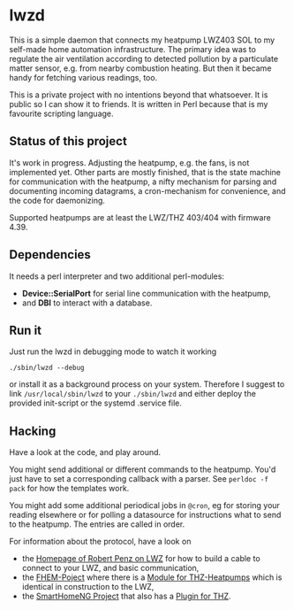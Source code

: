 # lwzd
This is a simple daemon that connects my heatpump LWZ403 SOL to my self-made home automation infrastructure. The primary idea was to regulate the air ventilation according to detected pollution by a particulate matter sensor, e.g. from nearby combustion heating. But then it became handy for fetching various readings, too. 

This is a private project with no intentions beyond that whatsoever. It is public so I can show it to friends. It is written in Perl because that is my favourite scripting language. 

## Status of this project

It's work in progress. Adjusting the heatpump, e.g. the fans, is not implemented yet. Other parts are mostly finished, that is the state machine for communication with the heatpump, a nifty mechanism for parsing and documenting incoming datagrams, a cron-mechanism for convenience, and the code for daemonizing. 
 
Supported heatpumps are at least the LWZ/THZ 403/404 with firmware 4.39.

## Dependencies

It needs a perl interpreter and two additional perl-modules: 

* **Device::SerialPort** for serial line communication with the heatpump, 
* and **DBI** to interact with a database.

## Run it

Just run the lwzd in debugging mode to watch it working

```
./sbin/lwzd --debug
```

or install it as a background process on your system. Therefore I suggest to link ```/usr/local/sbin/lwzd``` to your ```./sbin/lwzd``` and either deploy the provided init-script or the systemd .service file.

## Hacking

Have a look at the code, and play around.

You might send additional or different commands to the heatpump. You'd just have to set a corresponding callback with a parser. See ```perldoc -f pack``` for how the templates work.

You might add some additional periodical jobs in ```@cron```, eg for storing your reading elsewhere or for polling a datasource for instructions what to send to the heatpump. The entries are called in order.

For information about the protocol, have a look on

 * the [Homepage of Robert Penz on LWZ](https://robert.penz.name/heat-pump-lwz/) for how to build a cable to connect to your LWZ, and basic communication,
 * the [FHEM-Poject](https://fhem.de) where there is a [Module for THZ-Heatpumps](https://wiki.fhem.de/wiki/Tecalor_THZ_Heatpump) which is identical in construction to the LWZ,
 * the [SmartHomeNG Project](https://www.smarthomeng.de) that also has a [Plugin for THZ](https://github.com/smarthomeNG/plugins/tree/master/thz).

